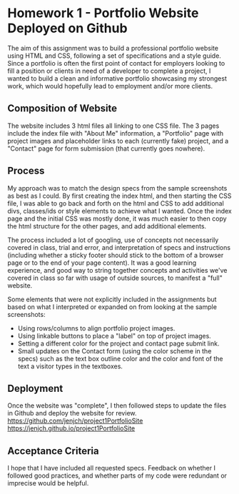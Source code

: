 # Homework 1 - Portfolio Website Deployed on Github

The aim of this assignment was to build a professional portfolio website using HTML and CSS, following a set of specifications and a style guide. Since a portfolio is often the first point of contact for employers looking to fill a position or clients in need of a developer to complete a project, I wanted to build a clean and informative portfolio showcasing my strongest work, which would hopefully lead to employment and/or more clients.

## Composition of Website

The website includes 3 html files all linking to one CSS file. The 3 pages include the index file with "About Me" information, a "Portfolio" page with project images and placeholder links to each (currently fake) project, and a "Contact" page for form submission (that currently goes nowhere).

## Process

My approach was to match the design specs from the sample screenshots as best as I could. By first creating the index html, and then starting the CSS file, I was able to go back and forth on the html and CSS to add additional divs, classes/ids or style elements to achieve what I wanted. Once the index page and the initial CSS was mostly done, it was much easier to then copy the html structure for the other pages, and add additional elements.

The process included a lot of googling, use of concepts not necessarily covered in class, trial and error, and interpretation of specs and instructions (including whether a sticky footer should stick to the bottom of a browser page or to the end of your page content). It was a good learning experience, and good way to string together concepts and activities we've covered in class so far with usage of outside sources, to manifest a "full" website. 

Some elements that were not explicitly included in the assignments but based on what I interpreted or expanded on from looking at the sample screenshots:
* Using rows/columns to align portfolio project images.
* Using linkable buttons to place a "label" on top of project images.
* Setting a different color for the project and contact page submit link.
* Small updates on the Contact form (using the color scheme in the specs) such as the text box outline color and the color and font of the text a visitor types in the textboxes.

## Deployment

Once the website was "complete", I then followed steps to update the files in Github and deploy the website for review. https://github.com/jenjch/project1PortfolioSite
https://jenjch.github.io/project1PortfolioSite

## Acceptance Criteria

I hope that I have included all requested specs. Feedback on whether I followed good practices, and whether parts of my code were redundant or imprecise would be helpful.  
